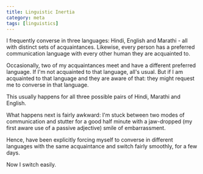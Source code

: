```yaml
---
title: Linguistic Inertia
category: meta
tags: [linguistics]
---
```


I frequently converse in three languages: Hindi, English and
Marathi - all with distinct sets of acquaintances. Likewise, every
person has a preferred communication language with every other human
they are acquainted to. 

Occasionally, two of my acquaintances meet and have a different
preferred language. If I'm not acquainted to that language, all's
usual. But if I am acquainted to that language and they are aware of
that: they might request me to converse in that
language. 

This usually happens for all three possible pairs of Hindi, Marathi
and English. 

What happens next is fairly awkward: I'm stuck between two modes of
communication and stutter for a good half minute with a
jaw-dropped (my first aware use of a passive adjective) smile of
embarrassment.

Hence, have been explicitly forcing myself to converse in different
languages with the same acquaintance and switch fairly smoothly, for a
few days.

Now I switch easily.
